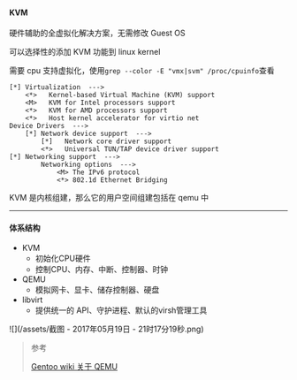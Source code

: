 #### KVM

硬件辅助的全虚拟化解决方案，无需修改 Guest OS

可以选择性的添加 KVM 功能到 linux kernel

需要 cpu 支持虚拟化，使用`grep --color -E "vmx|svm" /proc/cpuinfo`查看

```
[*] Virtualization  --->
    <*>   Kernel-based Virtual Machine (KVM) support
    <M>   KVM for Intel processors support
    <*>   KVM for AMD processors support
    <*>   Host kernel accelerator for virtio net
Device Drivers  --->
    [*] Network device support  --->
        [*]   Network core driver support
        <*>   Universal TUN/TAP device driver support
[*] Networking support  --->
        Networking options  --->
            <M> The IPv6 protocol
            <*> 802.1d Ethernet Bridging
```

KVM 是内核组建，那么它的用户空间组建包括在 qemu 中

---

#### 体系结构

* KVM
  * 初始化CPU硬件
  * 控制CPU、内存、中断、控制器、时钟
* QEMU
  * 模拟网卡、显卡、储存控制器、硬盘
* libvirt
  * 提供统一的 API、守护进程、默认的virsh管理工具 

![](/assets/截图 - 2017年05月19日 - 21时17分19秒.png)

> 参考
>
> [Gentoo wiki 关于 QEMU](https://wiki.gentoo.org/wiki/QEMU)



